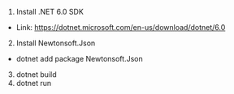 1. Install .NET 6.0 SDK
- Link: https://dotnet.microsoft.com/en-us/download/dotnet/6.0
2. Install Newtonsoft.Json
- dotnet add package Newtonsoft.Json
3. dotnet build
4. dotnet run